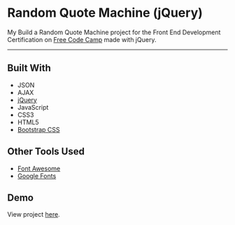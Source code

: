 # Random Quote Machine (jQuery)

My Build a Random Quote Machine project for the Front End Development Certification on [Free Code Camp](https://www.freecodecamp.org) made with jQuery.

---

## Built With
* JSON
* AJAX
* [jQuery](https://jquery.com)
* JavaScript
* CSS3
* HTML5
* [Bootstrap CSS](http://getbootstrap.com/css)

## Other Tools Used
* [Font Awesome](http://fontawesome.io)
* [Google Fonts](https://fonts.google.com)

## Demo

View project [here](https://autumnchris.github.io/random-quote-machine-jquery).
